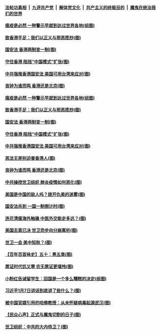####  [法轮功真相](../../../../basic/blob/master/README.md?t=05251901) &nbsp;|&nbsp; [九评共产党](../../../../9ping.md/blob/master/README.md?t=05251901) &nbsp;|&nbsp; [解体党文化](../../../../jtdwh.md/blob/master/README.md?t=05251901)  &nbsp;|&nbsp; [共产主义的终极目的](../../../../gczydzjmd.md/blob/master/README.md?t=05251901) &nbsp;|&nbsp; [魔鬼在统治我们的世界](../../../../mgztzwmdsj.md/blob/master/README.md?t=05251901) 

#### [瘟疫是必然 一种警示早就到达过世界各地(组图)](../pages/p4/934381.md?t=05251901) 

#### [致香港手足：我们以正义与邪恶揽炒(图)](../pages/p4/934342.md?t=05251901) 

#### [国安法 香港两制变一制(图)](../pages/p4/934329.md?t=05251901) 

#### [守住香港 阻挡“中国模式”扩张(图)](../pages/p4/934341.md?t=05251901) 

#### [中共强推香港国安法 美国可用台湾来应对(图)](../pages/p4/934338.md?t=05251901) 

#### [丧钟为谁而鸣 香港还是北京(图)](../pages/p4/934336.md?t=05251901) 

#### [瘟疫是必然 一种警示早就到达过世界各地(组图)](../pages/p4/934381.md?t=05251901) 

#### [致香港手足：我们以正义与邪恶揽炒(图)](../pages/p4/934342.md?t=05251901) 

#### [国安法 香港两制变一制(图)](../pages/p4/934329.md?t=05251901) 

#### [守住香港 阻挡“中国模式”扩张(图)](../pages/p4/934341.md?t=05251901) 

#### [中共强推香港国安法 美国可用台湾来应对(图)](../pages/p4/934338.md?t=05251901) 

#### [恶法无差别迫害香港人(图)](../pages/p4/934325.md?t=05251901) 

#### [丧钟为谁而鸣 香港还是北京(图)](../pages/p4/934336.md?t=05251901) 

#### [中共操控世卫组织 肺炎疫情如何恶化(图)](../pages/p4/934268.md?t=05251901) 

#### [美国是中国的敌人吗？拨开仇美的迷雾(图)](../pages/p4/934263.md?t=05251901) 

#### [国安法杀到 一国一制倒计时(图)](../pages/p4/934240.md?t=05251901) 

#### [连花清瘟海外触礁 中医外交能走多远？(图)](../pages/p4/934224.md?t=05251901) 

#### [美国去意已决 世卫恐步向分崩离析(图)](../pages/p4/934239.md?t=05251901) 

#### [世卫一会 美中知秋？(图)](../pages/p4/934181.md?t=05251901) 

#### [【百年百首咏史】五十：黑五类(图)](../pages/p4/934229.md?t=05251901) 

#### [票证时代饥又寒 农无票证更堪怜(图)](../pages/p4/934183.md?t=05251901) 

#### [小粉红告诫留学生：回国是一个多么糟糕的决定(组图)](../pages/p4/934124.md?t=05251901) 

#### [习近平1月7日讲话到底讲了些什么？(图)](../pages/p4/934121.md?t=05251901) 

#### [被中国官媒引用的哈佛教授：从未怀疑病毒起源武汉(图)](../pages/p4/934119.md?t=05251901) 

#### [【民众心声】正式与魔鬼切割的日子(图)](../pages/p4/933848.md?t=05251901) 

#### [世卫组织：中共的大内侍卫？(图)](../pages/p4/934118.md?t=05251901) 


